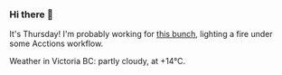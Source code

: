 ### Hi there :wave:

It's Thursday! I'm probably working for [this bunch](https://github.com/kohofinancial), lighting a fire under some Acctions workflow.

Weather in Victoria BC: partly cloudy, at +14°C.
